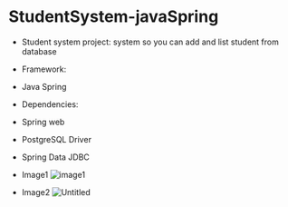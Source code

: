 # StudentSystem-javaSpring
- Student system project: system so you can add and list student from database

- Framework:
- Java Spring

-  Dependencies:
-  Spring web
-  PostgreSQL Driver
-  Spring Data JDBC

- Image1
![image1](https://github.com/NourhanSaeed707/StudentSystem-javaSpring/assets/64387352/f82a2240-5bac-4137-9e0c-add0f2fd55cc)





- Image2
![Untitled](https://github.com/NourhanSaeed707/StudentSystem-javaSpring/assets/64387352/c1e22032-bca7-45e8-ba66-4e50a0036718)



